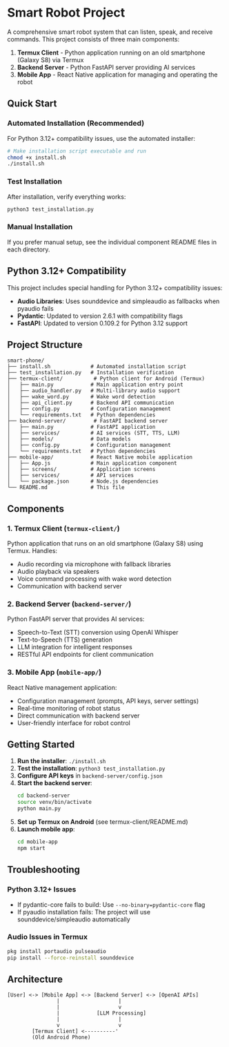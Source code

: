 # Smart Robot Project

A comprehensive smart robot system that can listen, speak, and receive commands. This project consists of three main components:

1. **Termux Client** - Python application running on an old smartphone (Galaxy S8) via Termux
2. **Backend Server** - Python FastAPI server providing AI services
3. **Mobile App** - React Native application for managing and operating the robot

## Quick Start

### Automated Installation (Recommended)

For Python 3.12+ compatibility issues, use the automated installer:

```bash
# Make installation script executable and run
chmod +x install.sh
./install.sh
```

### Test Installation

After installation, verify everything works:

```bash
python3 test_installation.py
```

### Manual Installation

If you prefer manual setup, see the individual component README files in each directory.

## Python 3.12+ Compatibility

This project includes special handling for Python 3.12+ compatibility issues:

- **Audio Libraries**: Uses sounddevice and simpleaudio as fallbacks when pyaudio fails
- **Pydantic**: Updated to version 2.6.1 with compatibility flags
- **FastAPI**: Updated to version 0.109.2 for Python 3.12 support

## Project Structure

```
smart-phone/
├── install.sh             # Automated installation script
├── test_installation.py   # Installation verification
├── termux-client/          # Python client for Android (Termux)
│   ├── main.py            # Main application entry point
│   ├── audio_handler.py   # Multi-library audio support
│   ├── wake_word.py       # Wake word detection
│   ├── api_client.py      # Backend API communication
│   ├── config.py          # Configuration management
│   └── requirements.txt   # Python dependencies
├── backend-server/         # FastAPI backend server
│   ├── main.py            # FastAPI application
│   ├── services/          # AI services (STT, TTS, LLM)
│   ├── models/            # Data models
│   ├── config.py          # Configuration management
│   └── requirements.txt   # Python dependencies
├── mobile-app/            # React Native mobile application
│   ├── App.js             # Main application component
│   ├── screens/           # Application screens
│   ├── services/          # API services
│   └── package.json       # Node.js dependencies
└── README.md              # This file
```

## Components

### 1. Termux Client (`termux-client/`)
Python application that runs on an old smartphone (Galaxy S8) using Termux. Handles:
- Audio recording via microphone with fallback libraries
- Audio playback via speakers
- Voice command processing with wake word detection
- Communication with backend server

### 2. Backend Server (`backend-server/`)
Python FastAPI server that provides AI services:
- Speech-to-Text (STT) conversion using OpenAI Whisper
- Text-to-Speech (TTS) generation
- LLM integration for intelligent responses
- RESTful API endpoints for client communication

### 3. Mobile App (`mobile-app/`)
React Native management application:
- Configuration management (prompts, API keys, server settings)
- Real-time monitoring of robot status
- Direct communication with backend server
- User-friendly interface for robot control

## Getting Started

1. **Run the installer**: `./install.sh`
2. **Test the installation**: `python3 test_installation.py`
3. **Configure API keys** in `backend-server/config.json`
4. **Start the backend server**:
   ```bash
   cd backend-server
   source venv/bin/activate
   python main.py
   ```
5. **Set up Termux on Android** (see termux-client/README.md)
6. **Launch mobile app**:
   ```bash
   cd mobile-app
   npm start
   ```

## Troubleshooting

### Python 3.12+ Issues
- If pydantic-core fails to build: Use `--no-binary=pydantic-core` flag
- If pyaudio installation fails: The project will use sounddevice/simpleaudio automatically

### Audio Issues in Termux
```bash
pkg install portaudio pulseaudio
pip install --force-reinstall sounddevice
```

## Architecture

```
[User] <-> [Mobile App] <-> [Backend Server] <-> [OpenAI APIs]
                |                   |
                |                   v
                |            [LLM Processing]
                |                   |
                v                   v
        [Termux Client] <----------'
        (Old Android Phone)
```
